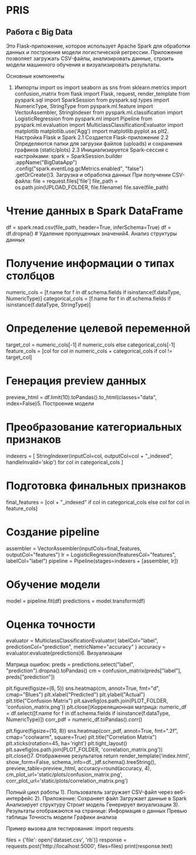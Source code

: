 # PRIS
## Работа с Big Data

Это Flask-приложение, которое использует Apache Spark для обработки данных и построения модели логистической регрессии. Приложение позволяет загружать CSV-файлы, анализировать данные, строить модели машинного обучения и визуализировать результаты.

Основные компоненты
1. Импорты
import os
import seaborn as sns
from sklearn.metrics import confusion_matrix
from flask import Flask, request, render_template
from pyspark.sql import SparkSession
from pyspark.sql.types import NumericType, StringType
from pyspark.ml.feature import VectorAssembler, StringIndexer
from pyspark.ml.classification import LogisticRegression
from pyspark.ml import Pipeline
from pyspark.ml.evaluation import MulticlassClassificationEvaluator
import matplotlib
matplotlib.use('Agg')
import matplotlib.pyplot as plt2. Настройка Flask и Spark
2.1 Создается Flask-приложение
2.2 Определяются папки для загрузки файлов (uploads) и сохранения графиков (static/plots)
2.3 Инициализируется Spark-сессия с настройками:
spark = SparkSession.builder \
    .appName("BigDataApp") \
    .config("spark.eventLog.gcMetrics.enabled", "false") \
    .getOrCreate()3. Загрузка и обработка данных
При получении CSV-файла:
file = request.files['file']
file_path = os.path.join(UPLOAD_FOLDER, file.filename)
file.save(file_path)

# Чтение данных в Spark DataFrame
df = spark.read.csv(file_path, header=True, inferSchema=True)
df = df.dropna()  # Удаление пропущенных значений4. Анализ структуры данных
# Получение информации о типах столбцов
numeric_cols = [f.name for f in df.schema.fields if isinstance(f.dataType, NumericType)]
categorical_cols = [f.name for f in df.schema.fields if isinstance(f.dataType, StringType)]
# Определение целевой переменной
target_col = numeric_cols[-1] if numeric_cols else categorical_cols[-1]
feature_cols = [col for col in numeric_cols + categorical_cols if col != target_col]
# Генерация preview данных
preview_html = df.limit(10).toPandas().to_html(classes="data", index=False)5. Построение модели
# Преобразование категориальных признаков
indexers = [
    StringIndexer(inputCol=col, outputCol=col + "_indexed", handleInvalid='skip') 
    for col in categorical_cols
]

# Подготовка финальных признаков
final_features = [col + "_indexed" if col in categorical_cols else col for col in feature_cols]

# Создание pipeline
assembler = VectorAssembler(inputCols=final_features, outputCol="features")
lr = LogisticRegression(featuresCol="features", labelCol="label")
pipeline = Pipeline(stages=indexers + [assembler, lr])

# Обучение модели
model = pipeline.fit(df)
predictions = model.transform(df)

# Оценка точности
evaluator = MulticlassClassificationEvaluator(
    labelCol="label",
    predictionCol="prediction",
    metricName="accuracy"
)
accuracy = evaluator.evaluate(predictions)6. Визуализации

Матрица ошибок:
preds = predictions.select("label", "prediction").dropna().toPandas()
cm = confusion_matrix(preds["label"], preds["prediction"])

plt.figure(figsize=(6, 5))
sns.heatmap(cm, annot=True, fmt="d", cmap="Blues")
plt.xlabel("Predicted")
plt.ylabel("Actual")
plt.title("Confusion Matrix")
plt.savefig(os.path.join(PLOT_FOLDER, 'confusion_matrix.png'))
plt.close()Корреляционная матрица:
numeric_df = df.select([f.name for f in df.schema.fields if isinstance(f.dataType, NumericType)])
corr_pdf = numeric_df.toPandas().corr()

plt.figure(figsize=(10, 8))
sns.heatmap(corr_pdf, annot=True, fmt=".2f", cmap="coolwarm", square=True)
plt.title("Correlation Matrix")
plt.xticks(rotation=45, ha='right')
plt.tight_layout()
plt.savefig(os.path.join(PLOT_FOLDER, 'correlation_matrix.png'))
plt.close()7. Отображение результатов
return render_template('index.html',
                     show_form=False,
                     schema_info=df._jdf.schema().treeString(),
                     preview_table=preview_html,
                     accuracy=round(accuracy, 4),
                     cm_plot_url='static/plots/confusion_matrix.png',
                     corr_plot_url='static/plots/correlation_matrix.png')

Полный цикл работы
1). Пользователь загружает CSV-файл через веб-интерфейс
2). Приложение:
Сохраняет файл
Загружает данные в Spark
Анализирует структуру
Строит модель
Генерирует визуализации
3). Результаты отображаются на странице:
Информация о данных
Превью таблицы
Точность модели
Графики анализа

Пример вызова для тестирования:
import requests

files = {'file': open('dataset.csv', 'rb')}
response = requests.post('http://localhost:5000', files=files)
print(response.text)
